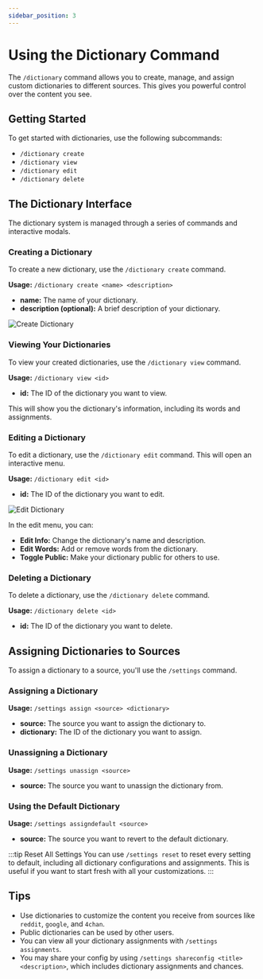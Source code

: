 ```yaml
---
sidebar_position: 3
---
```


# Using the Dictionary Command

The `/dictionary` command allows you to create, manage, and assign custom dictionaries to different sources. This gives you powerful control over the content you see.

## Getting Started

To get started with dictionaries, use the following subcommands:

- `/dictionary create`
- `/dictionary view`
- `/dictionary edit`
- `/dictionary delete`

## The Dictionary Interface

The dictionary system is managed through a series of commands and interactive modals.

### Creating a Dictionary

To create a new dictionary, use the `/dictionary create` command.

**Usage:** `/dictionary create <name> <description>`

- **name:** The name of your dictionary.
- **description (optional):** A brief description of your dictionary.

![Create Dictionary](/img/dictionary/img1.png)

### Viewing Your Dictionaries

To view your created dictionaries, use the `/dictionary view` command.

**Usage:** `/dictionary view <id>`

- **id:** The ID of the dictionary you want to view.

This will show you the dictionary's information, including its words and assignments.

### Editing a Dictionary

To edit a dictionary, use the `/dictionary edit` command. This will open an interactive menu.

**Usage:** `/dictionary edit <id>`

- **id:** The ID of the dictionary you want to edit.

![Edit Dictionary](/img/dictionary/img2.png)

In the edit menu, you can:

- **Edit Info:** Change the dictionary's name and description.
- **Edit Words:** Add or remove words from the dictionary.
- **Toggle Public:** Make your dictionary public for others to use.

### Deleting a Dictionary

To delete a dictionary, use the `/dictionary delete` command.

**Usage:** `/dictionary delete <id>`

- **id:** The ID of the dictionary you want to delete.

## Assigning Dictionaries to Sources

To assign a dictionary to a source, you'll use the `/settings` command.

### Assigning a Dictionary

**Usage:** `/settings assign <source> <dictionary>`

- **source:** The source you want to assign the dictionary to.
- **dictionary:** The ID of the dictionary you want to assign.

### Unassigning a Dictionary

**Usage:** `/settings unassign <source>`

- **source:** The source you want to unassign the dictionary from.

### Using the Default Dictionary

**Usage:** `/settings assigndefault <source>`

- **source:** The source you want to revert to the default dictionary.

:::tip Reset All Settings
You can use `/settings reset` to reset every setting to default, including all dictionary configurations and assignments. This is useful if you want to start fresh with all your customizations.
:::

## Tips

- Use dictionaries to customize the content you receive from sources like `reddit`, `google`, and `4chan`.
- Public dictionaries can be used by other users.
- You can view all your dictionary assignments with `/settings assignments`.
- You may share your config by using `/settings shareconfig <title> <description>`, which includes dictionary assignments and chances.